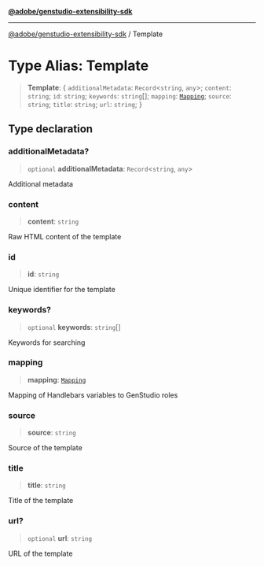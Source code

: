 [**@adobe/genstudio-extensibility-sdk**](../README.md)

***

[@adobe/genstudio-extensibility-sdk](../globals.md) / Template

# Type Alias: Template

> **Template**: \{ `additionalMetadata`: `Record`\<`string`, `any`\>; `content`: `string`; `id`: `string`; `keywords`: `string`[]; `mapping`: [`Mapping`](Mapping.md); `source`: `string`; `title`: `string`; `url`: `string`; \}

## Type declaration

### additionalMetadata?

> `optional` **additionalMetadata**: `Record`\<`string`, `any`\>

Additional metadata

### content

> **content**: `string`

Raw HTML content of the template

### id

> **id**: `string`

Unique identifier for the template

### keywords?

> `optional` **keywords**: `string`[]

Keywords for searching

### mapping

> **mapping**: [`Mapping`](Mapping.md)

Mapping of Handlebars variables to GenStudio roles

### source

> **source**: `string`

Source of the template

### title

> **title**: `string`

Title of the template

### url?

> `optional` **url**: `string`

URL of the template
